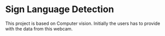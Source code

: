 # Sign Language Detection
This project is based on Computer vision. Initially the users has to provide with the data from this webcam.

